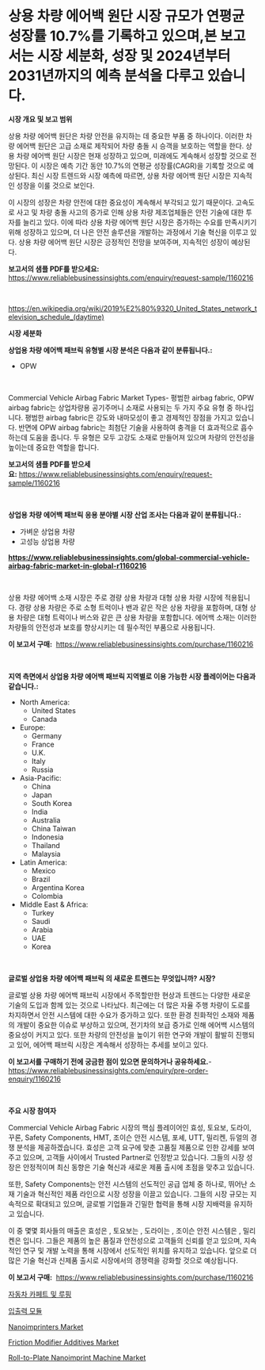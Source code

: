 <p><h1>상용 차량 에어백 원단 시장 규모가 연평균 성장률 10.7%를 기록하고 있으며,본 보고서는 시장 세분화, 성장 및 2024년부터 2031년까지의 예측 분석을 다루고 있습니다.</h1></p><p><strong>시장 개요 및 보고 범위</strong></p>
<p><p>상용 차량 에어백 원단은 차량 안전을 유지하는 데 중요한 부품 중 하나이다. 이러한 차량 에어백 원단은 고급 소재로 제작되어 차량 충돌 시 승객을 보호하는 역할을 한다. 상용 차량 에어백 원단 시장은 현재 성장하고 있으며, 미래에도 계속해서 성장할 것으로 전망된다. 이 시장은 예측 기간 동안 10.7%의 연평균 성장률(CAGR)을 기록할 것으로 예상된다. 최신 시장 트렌드와 시장 예측에 따르면, 상용 차량 에어백 원단 시장은 지속적인 성장을 이룰 것으로 보인다.</p><p>이 시장의 성장은 차량 안전에 대한 중요성이 계속해서 부각되고 있기 때문이다. 고속도로 사고 및 차량 충돌 사고의 증가로 인해 상용 차량 제조업체들은 안전 기술에 대한 투자를 늘리고 있다. 이에 따라 상용 차량 에어백 원단 시장은 증가하는 수요를 만족시키기 위해 성장하고 있으며, 더 나은 안전 솔루션을 개발하는 과정에서 기술 혁신을 이루고 있다. 상용 차량 에어백 원단 시장은 긍정적인 전망을 보여주며, 지속적인 성장이 예상된다.</p></p>
<p><strong>보고서의 샘플 PDF를 받으세요:</strong> <a href="https://www.reliablebusinessinsights.com/enquiry/request-sample/1160216">https://www.reliablebusinessinsights.com/enquiry/request-sample/1160216</a></p>
<p>&nbsp;</p>
<p><a href="https://en.wikipedia.org/wiki/2019%E2%80%9320_United_States_network_television_schedule_(daytime)">https://en.wikipedia.org/wiki/2019%E2%80%9320_United_States_network_television_schedule_(daytime)</a></p>
<p><strong>시장 세분화</strong></p>
<p><strong>상업용 차량 에어백 패브릭 유형별 시장 분석은 다음과 같이 분류됩니다.:</strong></p>
<p><ul><li>OPW</li></ul></p>
<p>&nbsp;</p>
<p><p>Commercial Vehicle Airbag Fabric Market Types- 평범한 airbag fabric, OPW airbag fabric는 상업차량용 공기주머니 소재로 사용되는 두 가지 주요 유형 중 하나입니다. 평범한 airbag fabric은 강도와 내마모성이 좋고 경제적인 장점을 가지고 있습니다. 반면에 OPW airbag fabric는 최첨단 기술을 사용하여 충격을 더 효과적으로 흡수하는데 도움을 줍니다. 두 유형은 모두 고강도 소재로 만들어져 있으며 차량의 안전성을 높이는데 중요한 역할을 합니다.</p></p>
<p><strong>보고서의 샘플 PDF를 받으세요:</strong>&nbsp;<a href="https://www.reliablebusinessinsights.com/enquiry/request-sample/1160216">https://www.reliablebusinessinsights.com/enquiry/request-sample/1160216</a></p>
<p>&nbsp;</p>
<p><strong> 상업용 차량 에어백 패브릭 응용 분야별 시장 산업 조사는 다음과 같이 분류됩니다.:</strong></p>
<p><ul><li>가벼운 상업용 차량</li><li>고성능 상업용 차량</li></ul></p>
<p><strong><a href="https://www.reliablebusinessinsights.com/global-commercial-vehicle-airbag-fabric-market-in-global-r1160216">https://www.reliablebusinessinsights.com/global-commercial-vehicle-airbag-fabric-market-in-global-r1160216</a></strong></p>
<p>&nbsp;</p>
<p><p>상용 차량 에어백 소재 시장은 주로 경량 상용 차량과 대형 상용 차량 시장에 적용됩니다. 경량 상용 차량은 주로 소형 트럭이나 밴과 같은 작은 상용 차량을 포함하며, 대형 상용 차량은 대형 트럭이나 버스와 같은 큰 상용 차량을 포함합니다. 에어백 소재는 이러한 차량들의 안전성과 보호를 향상시키는 데 필수적인 부품으로 사용됩니다.</p></p>
<p><strong>이 보고서 구매:</strong>&nbsp; <a href="https://www.reliablebusinessinsights.com/purchase/1160216">https://www.reliablebusinessinsights.com/purchase/1160216</a></p>
<p>&nbsp;</p>
<p><strong>지역 측면에서 상업용 차량 에어백 패브릭 지역별로 이용 가능한 시장 플레이어는 다음과 같습니다.:</strong></p>
<p><ul>
    <li>
        North America:
        <ul>
            <li>United States</li>
            <li>Canada</li>
        </ul>
    </li>
    <li>
        Europe:
        <ul>
            <li>Germany</li>
            <li>France</li>
            <li>U.K.</li>
            <li>Italy</li>
            <li>Russia</li>
        </ul>
    </li>
    <li>
        Asia-Pacific:
        <ul>
            <li>China</li>
            <li>Japan</li>
            <li>South Korea</li>
            <li>India</li>
            <li>Australia</li>
            <li>China Taiwan</li>
            <li>Indonesia</li>
            <li>Thailand</li>
            <li>Malaysia</li>
        </ul>
    </li>
    <li>
        Latin America:
        <ul>
            <li>Mexico</li>
            <li>Brazil</li>
            <li>Argentina Korea</li>
            <li>Colombia</li>
        </ul>
    </li>
    <li>
        Middle East & Africa:
        <ul>
            <li>Turkey</li>
            <li>Saudi</li>
            <li>Arabia</li>
            <li>UAE</li>
            <li>Korea</li>
        </ul>
    </li>
    </ul></p>
<p>&nbsp;</p>
<p><strong>글로벌 상업용 차량 에어백 패브릭 의 새로운 트렌드는 무엇입니까? 시장?</strong></p>
<p><p>글로벌 상용 차량 에어백 패브릭 시장에서 주목할만한 현상과 트렌드는 다양한 새로운 기술의 도입과 함께 있는 것으로 나타났다. 최근에는 더 많은 자율 주행 차량이 도로를 차지하면서 안전 시스템에 대한 수요가 증가하고 있다. 또한 환경 친화적인 소재와 제품의 개발이 중요한 이슈로 부상하고 있으며, 전기차의 보급 증가로 인해 에어백 시스템의 중요성이 커지고 있다. 또한 차량의 안전성을 높이기 위한 연구와 개발이 활발히 진행되고 있어, 에어백 패브릭 시장은 계속해서 성장하는 추세를 보이고 있다.</p></p>
<p><strong>이 보고서를 구매하기 전에 궁금한 점이 있으면 문의하거나 공유하세요.</strong>- <a href="https://www.reliablebusinessinsights.com/enquiry/pre-order-enquiry/1160216">https://www.reliablebusinessinsights.com/enquiry/pre-order-enquiry/1160216</a></p>
<p>&nbsp;</p>
<p><strong>주요 시장 참여자</strong></p>
<p><p>Commercial Vehicle Airbag Fabric 시장의 핵심 플레이어인 효성, 토요보, 도라이, 꾸론, Safety Components, HMT, 조이슨 안전 시스템, 포셰, UTT, 밀리켄, 듀얼의 경쟁 분석을 제공하겠습니다. 효성은 고객 요구에 맞춘 고품질 제품으로 인한 강세를 보여주고 있으며, 고객들 사이에서 Trusted Partner로 인정받고 있습니다. 그들의 시장 성장은 안정적이며 최신 동향은 기술 혁신과 새로운 제품 출시에 초점을 맞추고 있습니다. </p><p>또한, Safety Components는 안전 시스템의 선도적인 공급 업체 중 하나로, 뛰어난 소재 기술과 혁신적인 제품 라인으로 시장 성장을 이끌고 있습니다. 그들의 시장 규모는 지속적으로 확대되고 있으며, 글로벌 기업들과 긴밀한 협력을 통해 시장 지배력을 유지하고 있습니다.</p><p>이 중 몇몇 회사들의 매출은 효성은 , 토요보는 , 도라이는 , 조이슨 안전 시스템은 , 밀리켄은  입니다. 그들은 제품의 높은 품질과 안전성으로 고객들의 신뢰를 얻고 있으며, 지속적인 연구 및 개발 노력을 통해 시장에서 선도적인 위치를 유지하고 있습니다. 앞으로 더 많은 기술 혁신과 신제품 출시로 시장에서의 경쟁력을 강화할 것으로 예상됩니다.</p></p>
<p><strong>이 보고서 구매:</strong>&nbsp;&nbsp;<a href="https://www.reliablebusinessinsights.com/purchase/1160216">https://www.reliablebusinessinsights.com/purchase/1160216</a></p>
<p><p><a href="https://github.com/laholand/Market-Research-Report-List-4/blob/main/5121369134026.md">자동차 카페트 및 루핑</a></p><p><a href="https://github.com/KellyLyncyh543964/Market-Research-Report-List-2/blob/main/2504917134027.md">입출력 모듈</a></p><p><a href="https://issuu.com/reportprime-2/docs/nanoimprinters-market-size-2030.pptx">Nanoimprinters Market</a></p><p><a href="https://github.com/changoleonlaverguenzanoexiste/Market-Research-Report-List-4/blob/main/friction-modifier-additives-market.md">Friction Modifier Additives Market</a></p><p><a href="https://issuu.com/reportprime-2/docs/roll-to-plate-nanoimprint-machine-market-size-2030">Roll-to-Plate Nanoimprint Machine Market</a></p></p>